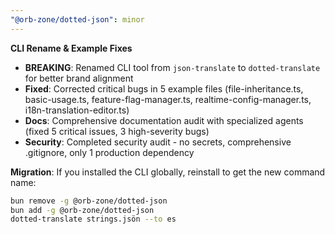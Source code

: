 ```yaml
---
"@orb-zone/dotted-json": minor
---
```


**CLI Rename & Example Fixes**

- **BREAKING**: Renamed CLI tool from `json-translate` to `dotted-translate` for better brand alignment
- **Fixed**: Corrected critical bugs in 5 example files (file-inheritance.ts, basic-usage.ts, feature-flag-manager.ts, realtime-config-manager.ts, i18n-translation-editor.ts)
- **Docs**: Comprehensive documentation audit with specialized agents (fixed 5 critical issues, 3 high-severity bugs)
- **Security**: Completed security audit - no secrets, comprehensive .gitignore, only 1 production dependency

**Migration**: If you installed the CLI globally, reinstall to get the new command name:
```bash
bun remove -g @orb-zone/dotted-json
bun add -g @orb-zone/dotted-json
dotted-translate strings.jsön --to es
```
